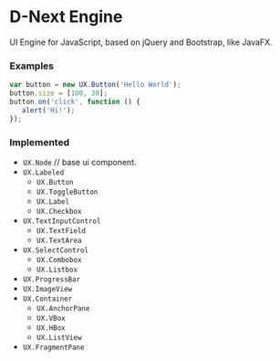 # D-Next Engine

UI Engine for JavaScript, based on jQuery and Bootstrap, like JavaFX.

### Examples

```javascript
var button = new UX.Button('Hello World');
button.size = [100, 30];
button.on('click', function () {
   alert('Hi!');
});
```

### Implemented

- `UX.Node` // base ui component.
- `UX.Labeled`
  - `UX.Button`
  - `UX.ToggleButton`
  - `UX.Label`
  - `UX.Checkbox`
- `UX.TextInputControl`
  - `UX.TextField`
  - `UX.TextArea`  
- `UX.SelectControl`
  - `UX.Combobox`
  - `UX.Listbox`
- `UX.ProgressBar`  
- `UX.ImageView`
- `UX.Container`
  - `UX.AnchorPane`
  - `UX.VBox`
  - `UX.HBox`
  - `UX.ListView`
- `UX.FragmentPane`
